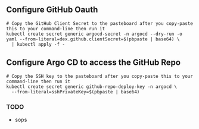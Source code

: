 ## Configure GitHub Oauth

```
# Copy the GitHub Client Secret to the pasteboard after you copy-paste this to your command-line then run it
kubectl create secret generic argocd-secret -n argocd --dry-run -o yaml --from-literal=dex.github.clientSecret=$(pbpaste | base64) \
  | kubectl apply -f -
```

## Configure Argo CD to access the GitHub Repo

```
# Copy the SSH key to the pasteboard after you copy-paste this to your command-line then run it
kubectl create secret generic github-repo-deploy-key -n argocd \
  --from-literal=sshPrivateKey=$(pbpaste | base64)
```

### TODO
* sops
